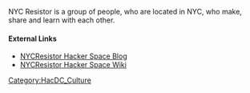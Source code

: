 NYC Resistor is a group of people, who are located in NYC, who make,
share and learn with each other.

#### External Links

-   [NYCResistor Hacker Space Blog](http://www.nycresistor.com)
-   [NYCResistor Hacker Space
    Wiki](http://wiki.nycresistor.com/wiki/Main_Page)

[Category:HacDC_Culture](Category:HacDC_Culture)
